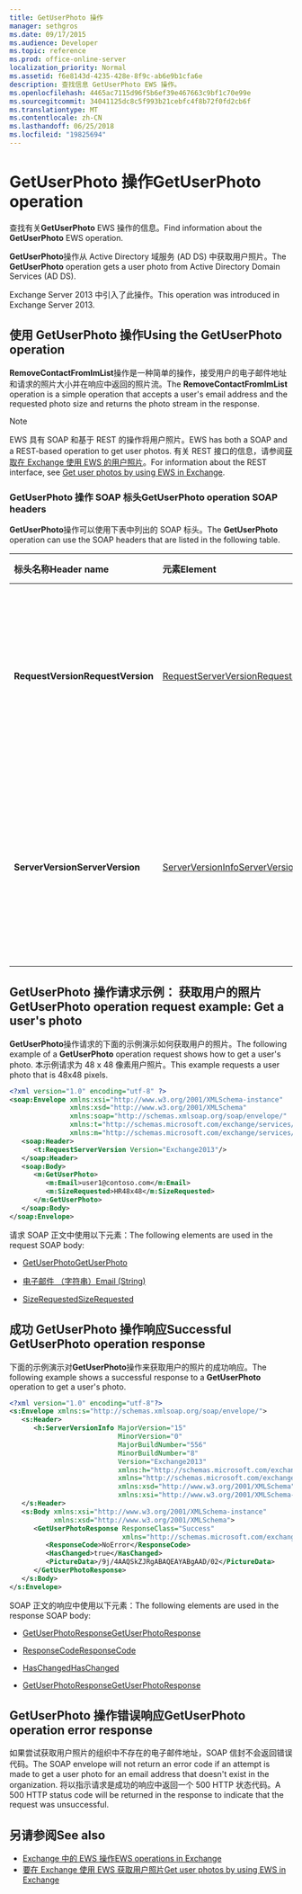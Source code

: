 ```yaml
---
title: GetUserPhoto 操作
manager: sethgros
ms.date: 09/17/2015
ms.audience: Developer
ms.topic: reference
ms.prod: office-online-server
localization_priority: Normal
ms.assetid: f6e8143d-4235-428e-8f9c-ab6e9b1cfa6e
description: 查找信息 GetUserPhoto EWS 操作。
ms.openlocfilehash: 4465ac7115d96f5b6ef39e467663c9bf1c70e99e
ms.sourcegitcommit: 34041125dc8c5f993b21cebfc4f8b72f0fd2cb6f
ms.translationtype: MT
ms.contentlocale: zh-CN
ms.lasthandoff: 06/25/2018
ms.locfileid: "19825694"
---
```

# <a name="getuserphoto-operation"></a><span data-ttu-id="58365-103">GetUserPhoto 操作</span><span class="sxs-lookup"><span data-stu-id="58365-103">GetUserPhoto operation</span></span>

<span data-ttu-id="58365-104">查找有关**GetUserPhoto** EWS 操作的信息。</span><span class="sxs-lookup"><span data-stu-id="58365-104">Find information about the **GetUserPhoto** EWS operation.</span></span> 
  
<span data-ttu-id="58365-105">**GetUserPhoto**操作从 Active Directory 域服务 (AD DS) 中获取用户照片。</span><span class="sxs-lookup"><span data-stu-id="58365-105">The **GetUserPhoto** operation gets a user photo from Active Directory Domain Services (AD DS).</span></span> 
  
<span data-ttu-id="58365-106">Exchange Server 2013 中引入了此操作。</span><span class="sxs-lookup"><span data-stu-id="58365-106">This operation was introduced in Exchange Server 2013.</span></span>
  
## <a name="using-the-getuserphoto-operation"></a><span data-ttu-id="58365-107">使用 GetUserPhoto 操作</span><span class="sxs-lookup"><span data-stu-id="58365-107">Using the GetUserPhoto operation</span></span>

<span data-ttu-id="58365-108">**RemoveContactFromImList**操作是一种简单的操作，接受用户的电子邮件地址和请求的照片大小并在响应中返回的照片流。</span><span class="sxs-lookup"><span data-stu-id="58365-108">The **RemoveContactFromImList** operation is a simple operation that accepts a user's email address and the requested photo size and returns the photo stream in the response.</span></span> 
  
> [!NOTE]
> <span data-ttu-id="58365-109">EWS 具有 SOAP 和基于 REST 的操作将用户照片。</span><span class="sxs-lookup"><span data-stu-id="58365-109">EWS has both a SOAP and a REST-based operation to get user photos.</span></span> <span data-ttu-id="58365-110">有关 REST 接口的信息，请参阅[获取在 Exchange 使用 EWS 的用户照片](http://msdn.microsoft.com/library/f86d1099-1f57-47dc-abf2-4d5ae4e900a9%28Office.15%29.aspx)。</span><span class="sxs-lookup"><span data-stu-id="58365-110">For information about the REST interface, see [Get user photos by using EWS in Exchange](http://msdn.microsoft.com/library/f86d1099-1f57-47dc-abf2-4d5ae4e900a9%28Office.15%29.aspx).</span></span> 
  
### <a name="getuserphoto-operation-soap-headers"></a><span data-ttu-id="58365-111">GetUserPhoto 操作 SOAP 标头</span><span class="sxs-lookup"><span data-stu-id="58365-111">GetUserPhoto operation SOAP headers</span></span>

<span data-ttu-id="58365-112">**GetUserPhoto**操作可以使用下表中列出的 SOAP 标头。</span><span class="sxs-lookup"><span data-stu-id="58365-112">The **GetUserPhoto** operation can use the SOAP headers that are listed in the following table.</span></span> 
  
|<span data-ttu-id="58365-113">**标头名称**</span><span class="sxs-lookup"><span data-stu-id="58365-113">**Header name**</span></span>|<span data-ttu-id="58365-114">**元素**</span><span class="sxs-lookup"><span data-stu-id="58365-114">**Element**</span></span>|<span data-ttu-id="58365-115">**说明**</span><span class="sxs-lookup"><span data-stu-id="58365-115">**Description**</span></span>|
|:-----|:-----|:-----|
|<span data-ttu-id="58365-116">**RequestVersion**</span><span class="sxs-lookup"><span data-stu-id="58365-116">**RequestVersion**</span></span> <br/> |[<span data-ttu-id="58365-117">RequestServerVersion</span><span class="sxs-lookup"><span data-stu-id="58365-117">RequestServerVersion</span></span>](requestserverversion.md) <br/> |<span data-ttu-id="58365-118">标识操作请求的架构版本。</span><span class="sxs-lookup"><span data-stu-id="58365-118">Identifies the schema version for the operation request.</span></span> <span data-ttu-id="58365-119">适用于请求此标头。</span><span class="sxs-lookup"><span data-stu-id="58365-119">This header is applicable to a request.</span></span>  <br/> |
|<span data-ttu-id="58365-120">**ServerVersion**</span><span class="sxs-lookup"><span data-stu-id="58365-120">**ServerVersion**</span></span> <br/> |[<span data-ttu-id="58365-121">ServerVersionInfo</span><span class="sxs-lookup"><span data-stu-id="58365-121">ServerVersionInfo</span></span>](serverversioninfo.md) <br/> |<span data-ttu-id="58365-122">标识响应该请求的服务器的版本。</span><span class="sxs-lookup"><span data-stu-id="58365-122">Identifies the version of the server that responded to the request.</span></span> <span data-ttu-id="58365-123">适用于响应此标头。</span><span class="sxs-lookup"><span data-stu-id="58365-123">This header is applicable to a response.</span></span>  <br/> |
   
## <a name="getuserphoto-operation-request-example-get-a-users-photo"></a><span data-ttu-id="58365-124">GetUserPhoto 操作请求示例： 获取用户的照片</span><span class="sxs-lookup"><span data-stu-id="58365-124">GetUserPhoto operation request example: Get a user's photo</span></span>

<span data-ttu-id="58365-125">**GetUserPhoto**操作请求的下面的示例演示如何获取用户的照片。</span><span class="sxs-lookup"><span data-stu-id="58365-125">The following example of a **GetUserPhoto** operation request shows how to get a user's photo.</span></span> <span data-ttu-id="58365-126">本示例请求为 48 x 48 像素用户照片。</span><span class="sxs-lookup"><span data-stu-id="58365-126">This example requests a user photo that is 48x48 pixels.</span></span> 
  
```XML
<?xml version="1.0" encoding="utf-8" ?>
<soap:Envelope xmlns:xsi="http://www.w3.org/2001/XMLSchema-instance"
               xmlns:xsd="http://www.w3.org/2001/XMLSchema"
               xmlns:soap="http://schemas.xmlsoap.org/soap/envelope/"
               xmlns:t="http://schemas.microsoft.com/exchange/services/2006/types"
               xmlns:m="http://schemas.microsoft.com/exchange/services/2006/messages">
   <soap:Header>
      <t:RequestServerVersion Version="Exchange2013"/>
   </soap:Header>
   <soap:Body>
      <m:GetUserPhoto>
         <m:Email>user1@contoso.com</m:Email>
         <m:SizeRequested>HR48x48</m:SizeRequested>
      </m:GetUserPhoto>
   </soap:Body>
</soap:Envelope>
```

<span data-ttu-id="58365-127">请求 SOAP 正文中使用以下元素：</span><span class="sxs-lookup"><span data-stu-id="58365-127">The following elements are used in the request SOAP body:</span></span>
  
- [<span data-ttu-id="58365-128">GetUserPhoto</span><span class="sxs-lookup"><span data-stu-id="58365-128">GetUserPhoto</span></span>](getuserphoto.md)
    
- [<span data-ttu-id="58365-129">电子邮件 （字符串）</span><span class="sxs-lookup"><span data-stu-id="58365-129">Email (String)</span></span>](email-string.md)
    
- [<span data-ttu-id="58365-130">SizeRequested</span><span class="sxs-lookup"><span data-stu-id="58365-130">SizeRequested</span></span>](sizerequested.md)
    
## <a name="successful-getuserphoto-operation-response"></a><span data-ttu-id="58365-131">成功 GetUserPhoto 操作响应</span><span class="sxs-lookup"><span data-stu-id="58365-131">Successful GetUserPhoto operation response</span></span>

<span data-ttu-id="58365-132">下面的示例演示对**GetUserPhoto**操作来获取用户的照片的成功响应。</span><span class="sxs-lookup"><span data-stu-id="58365-132">The following example shows a successful response to a **GetUserPhoto** operation to get a user's photo.</span></span> 
  
```XML
<?xml version="1.0" encoding="utf-8"?>
<s:Envelope xmlns:s="http://schemas.xmlsoap.org/soap/envelope/">
   <s:Header>
      <h:ServerVersionInfo MajorVersion="15" 
                           MinorVersion="0" 
                           MajorBuildNumber="556" 
                           MinorBuildNumber="8" 
                           Version="Exchange2013" 
                           xmlns:h="http://schemas.microsoft.com/exchange/services/2006/types" 
                           xmlns="http://schemas.microsoft.com/exchange/services/2006/types" 
                           xmlns:xsd="http://www.w3.org/2001/XMLSchema" 
                           xmlns:xsi="http://www.w3.org/2001/XMLSchema-instance"/>
   </s:Header>
   <s:Body xmlns:xsi="http://www.w3.org/2001/XMLSchema-instance" 
           xmlns:xsd="http://www.w3.org/2001/XMLSchema">
      <GetUserPhotoResponse ResponseClass="Success" 
                            xmlns="http://schemas.microsoft.com/exchange/services/2006/messages">
         <ResponseCode>NoError</ResponseCode>
         <HasChanged>true</HasChanged>
         <PictureData>/9j/4AAQSkZJRgABAQEAYABgAAD/02</PictureData>
      </GetUserPhotoResponse>
   </s:Body>
</s:Envelope>

```

<span data-ttu-id="58365-133">SOAP 正文的响应中使用以下元素：</span><span class="sxs-lookup"><span data-stu-id="58365-133">The following elements are used in the response SOAP body:</span></span>
  
- [<span data-ttu-id="58365-134">GetUserPhotoResponse</span><span class="sxs-lookup"><span data-stu-id="58365-134">GetUserPhotoResponse</span></span>](getuserphotoresponse.md)
    
- [<span data-ttu-id="58365-135">ResponseCode</span><span class="sxs-lookup"><span data-stu-id="58365-135">ResponseCode</span></span>](responsecode.md)
    
- [<span data-ttu-id="58365-136">HasChanged</span><span class="sxs-lookup"><span data-stu-id="58365-136">HasChanged</span></span>](haschanged.md)
    
- [<span data-ttu-id="58365-137">GetUserPhotoResponse</span><span class="sxs-lookup"><span data-stu-id="58365-137">GetUserPhotoResponse</span></span>](getuserphotoresponse.md)
    
## <a name="getuserphoto-operation-error-response"></a><span data-ttu-id="58365-138">GetUserPhoto 操作错误响应</span><span class="sxs-lookup"><span data-stu-id="58365-138">GetUserPhoto operation error response</span></span>

<span data-ttu-id="58365-139">如果尝试获取用户照片的组织中不存在的电子邮件地址，SOAP 信封不会返回错误代码。</span><span class="sxs-lookup"><span data-stu-id="58365-139">The SOAP envelope will not return an error code if an attempt is made to get a user photo for an email address that doesn't exist in the organization.</span></span> <span data-ttu-id="58365-140">将以指示请求是成功的响应中返回一个 500 HTTP 状态代码。</span><span class="sxs-lookup"><span data-stu-id="58365-140">A 500 HTTP status code will be returned in the response to indicate that the request was unsuccessful.</span></span> 
  
## <a name="see-also"></a><span data-ttu-id="58365-141">另请参阅</span><span class="sxs-lookup"><span data-stu-id="58365-141">See also</span></span>

- [<span data-ttu-id="58365-142">Exchange 中的 EWS 操作</span><span class="sxs-lookup"><span data-stu-id="58365-142">EWS operations in Exchange</span></span>](ews-operations-in-exchange.md)   
- [<span data-ttu-id="58365-143">要在 Exchange 使用 EWS 获取用户照片</span><span class="sxs-lookup"><span data-stu-id="58365-143">Get user photos by using EWS in Exchange</span></span>](http://msdn.microsoft.com/library/f86d1099-1f57-47dc-abf2-4d5ae4e900a9%28Office.15%29.aspx)
    

